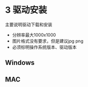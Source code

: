 # 3 驱动安装

主要说明驱动下载和安装

* 分辨率最大1000x1000
* 图片格式没有要求，但是建议jpg png
* 必须标明操作系统版本、驱动版本


## Windows


## MAC








